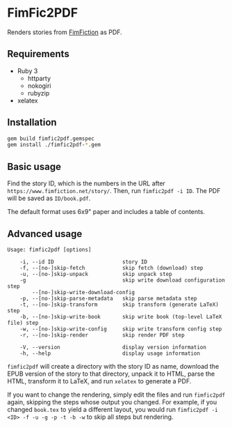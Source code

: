 # FimFic2PDF

Renders stories from [FimFiction](https://www.fimfiction.net/) as PDF.

## Requirements

* Ruby 3
  * httparty
  * nokogiri
  * rubyzip
* xelatex

## Installation

```sh
gem build fimfic2pdf.gemspec
gem install ./fimfic2pdf-*.gem
```

## Basic usage

Find the story ID, which is the numbers in the URL after `https://www.fimfiction.net/story/`. Then, run `fimfic2pdf -i ID`. The PDF will be saved as `ID/book.pdf`.

The default format uses 6x9" paper and includes a table of contents.

## Advanced usage

```
Usage: fimfic2pdf [options]

    -i, --id ID                      story ID
    -f, --[no-]skip-fetch            skip fetch (download) step
    -u, --[no-]skip-unpack           skip unpack step
    -g                               skip write download configuration step
        --[no-]skip-write-download-config
    -p, --[no-]skip-parse-metadata   skip parse metadata step
    -t, --[no-]skip-transform        skip transform (generate LaTeX) step
    -b, --[no-]skip-write-book       skip write book (top-level LaTeX file) step
    -w, --[no-]skip-write-config     skip write transform config step
    -r, --[no-]skip-render           skip render PDF step

    -V, --version                    display version information
    -h, --help                       display usage information
```

`fimfic2pdf` will create a directory with the story ID as name, download the EPUB version of the story to that directory, unpack it to HTML, parse the HTML, transform it to LaTeX, and run `xelatex` to generate a PDF.

If you want to change the rendering, simply edit the files and run `fimfic2pdf` again, skipping the steps whose output you changed. For example, if you changed `book.tex` to yield a different layout, you would run `fimfic2pdf -i <ID> -f -u -g -p -t -b -w` to skip all steps but rendering.

